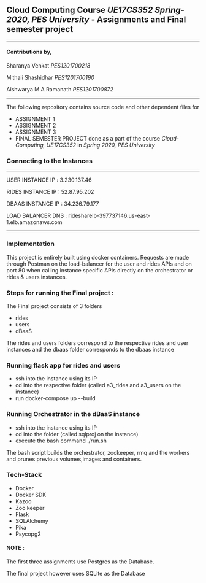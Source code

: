 
## Cloud Computing Course *UE17CS352 Spring-2020, PES University* - Assignments and Final semester project
--------------------------------
#### Contributions by,

Sharanya Venkat *PES1201700218*

Mithali Shashidhar *PES1201700190*

Aishwarya M A Ramanath *PES1201700872*

--------------------------------

The following repository contains source code and other dependent files for
- ASSIGNMENT 1
- ASSIGNMENT 2
- ASSIGNMENT 3
- FINAL SEMESTER PROJECT
done as a part of the course *Cloud-Computing, UE17CS352* in *Spring 2020, PES University*

### Connecting to the Instances
-------------------------------

USER INSTANCE IP : 3.230.137.46

RIDES INSTANCE IP : 52.87.95.202

DBAAS INSTANCE IP : 34.236.79.177

LOAD BALANCER DNS : ridesharelb-397737146.us-east-1.elb.amazonaws.com

--------------------------------

### Implementation

This project is entirely built using docker containers.
Requests are made through Postman on the load-balancer for the user and rides APIs and on port 80 when calling instance specific APIs directly on the orchestrator or rides & users instances.

### Steps for running the Final project :

The Final project consists of 3 folders
- rides
- users
- dBaaS

The rides and users folders correspond to the respective rides and user instances and the dbaas folder corresponds to the dbaas instance

### Running flask app for rides and users
- ssh into the instance using its IP
- cd into the respective folder (called a3_rides and a3_users on the instance)
- run docker-compose up --build


### Running Orchestrator in the dBaaS instance
- ssh into the instance using its IP
- cd into the folder (called sqlproj on the instance)
- execute the bash command ./run.sh

 The bash script builds the orchestrator, zookeeper, rmq and the workers and prunes previous volumes,images and containers.
 
 ### Tech-Stack
 - Docker
 - Docker SDK
 - Kazoo
 - Zoo keeper
 - Flask
 - SQLAlchemy
 - Pika
 - Psycopg2
 
 #### NOTE : 
The first three assignments use Postgres as the Database.

The final project however uses SQLite as the Database


